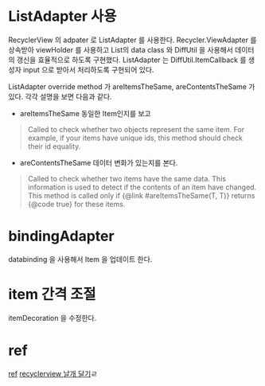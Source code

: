 # ListAdapter 사용
RecyclerView 의 adpater 로 ListAdapter 를 사용한다.
Recycler.ViewAdapter 를 상속받아 viewHolder 를 사용하고
List의 data class 와 DiffUtil 을 사용해서 데이터의 갱신을 효율적으로 하도록 구현했다.
ListAdapter 는 DiffUtil.ItemCallback<T> 를 생성자 input 으로 받아서 처리하도록 구현되어 있다.

ListAdapter override method 가 areItemsTheSame, areContentsTheSame 가 있다.
각각 설명을 보면 다음과 같다.

- areItemsTheSame
동일한 Item인지를 보고
> Called to check whether two objects represent the same item.
> For example, if your items have unique ids, this method should check their id equality.

- areContentsTheSame
데이터 변화가 있는지를 본다.
> Called to check whether two items have the same data.
> This information is used to detect if the contents of an item have changed.
> This method is called only if {@link #areItemsTheSame(T, T)} returns {@code true} for these items.

# bindingAdapter
databinding 을 사용해서 Item 을 업데이트 한다.

# item 간격 조절
itemDecoration 을 수정한다.

# ref
[ref](https://developer.android.com/guide/topics/ui/layout/recyclerview)
[recyclerview 날개 달기](https://medium.com/@jungil.han/recyclerview-%EA%B0%9C%EB%B0%9C%EC%97%90-%EB%82%A0%EA%B0%9C-%EB%8B%AC%EA%B8%B0-539e08291160)ㄹ